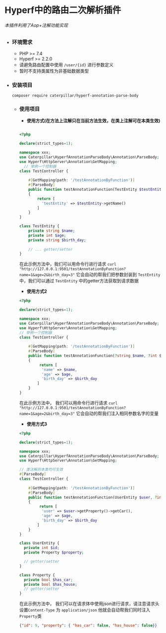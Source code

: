 # Hyperf中的路由二次解析插件

###### 本插件利用了Aop+注解功能实现



- ### 环境需求

  - PHP >= 7.4
  - Hyperf >= 2.2.0
  - 请避免路由配置中使用 `/user/{id}` 进行参数定义
  - 暂时不支持类属性为非基础数据类型

- ### 安装项目

  ```shell
  composer require caterpillar/hyperf-annotation-parse-body
  ```

  - ### 使用项目

    - **使用方式(在方法上注解只在当前方法生效，在类上注解可在本类生效)**

    ```php
  
    <?php
    
    declare(strict_types=1);
  	
    namespace xxx;
    use Caterpillar\HyperfAnnotationParseBody\Annotation\ParseBody;
    use Hyperf\HttpServer\Annotation\GetMapping;
      // 举例一个控制器
    class TestController {
    	
        #[GetMapping(path: '/testAnnotationByFunction')]
        #[ParseBody]
        public function testAnnotationFunction(TestEntity $testEntity)
        {
            return [
              'testEntity' => $testEntity->getName()
            ]
        }
    }
  
    class TestEntity {
        private string $name;
        private int $age;
        private string $birth_day;
      
        // ... getter/setter
    }
    ```

    在此示例方法中，我们可以用命令行进行请求 `curl "http://127.0.0.1:9501/testAnnotationByFunction?name=1&age=2&birth_day=3"` 它会自动的帮我们把参数封装到 `TestEntity` 中，我们可以通过 `TestEntity` 中的getter方法获取到请求数据

    - **使用方式2**

    ```php
    <?php
    
    declare(strict_types=1);
  	
    namespace xxx;
    use Caterpillar\HyperfAnnotationParseBody\Annotation\ParseBody;
    use Hyperf\HttpServer\Annotation\GetMapping;
    // 举例一个控制器
    class TestController {
    	
        #[GetMapping(path: '/testAnnotationByFunction')]
        #[ParseBody]
        public function testAnnotationFunction(?string $name, ?int $age, ?$birth_day)
        {
             return [
              'name' => $name,
              'age' => $age,
              'birth_day' => $birth_day
            ]
        }
    }
    ```

    在此示例方法中， 我们可以用命令行进行请求 `curl "http://127.0.0.1:9501/testAnnotationByFunction?name=1&age=2&birth_day=3"` 它会自动的帮我们注入相同参数名字的变量
    - **使用方式3**
    ```php
    <?php
    
    declare(strict_types=1);
  	
    namespace xxx;
    use Caterpillar\HyperfAnnotationParseBody\Annotation\ParseBody;
    use Hyperf\HttpServer\Annotation\GetMapping;
    
    // 类注解则本类均可生效
    #[ParseBody]
    class TestController {
    	
        #[GetMapping(path: '/testAnnotationByFunction')]
        #[ParseBody]
        public function testAnnotationFunction(UserEntity $user, ?int $id)
        {
             return [
              'user' => $user->getProperty()->getCar(),
              'age' => $age,
              'birth_day' => $birth_day
            ]
        }
    }
    
    class UserEntity {
      private int $id;
      private Property $property;
    
      // getter/setter
    }
    
    class Property {
      private bool $has_car;
      private bool $has_house;
      // getter/setter
    }
    
    ```
    在此示例方法中， 我们可以在请求体中使用json进行请求，请注意请求头设置`Content-Type` 为 `application/json` 他就会自动帮我们同时注入`Property`类
      ```json
      {"id": 9, "property": { "has_car": false, "has_house": false}}
      ```